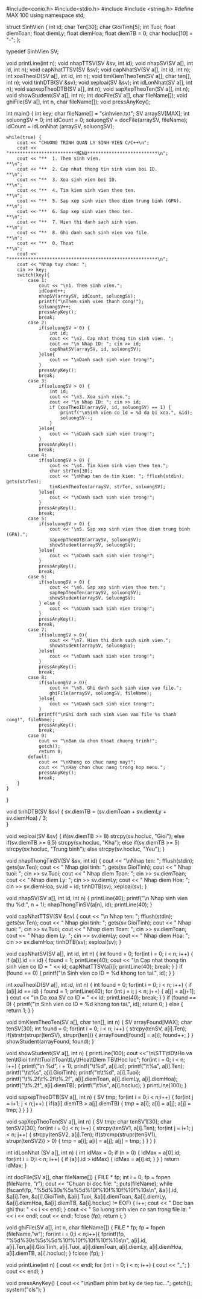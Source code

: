 #include<conio.h>
#include<stdio.h>
#include <iostream>
#include <string.h>
#define MAX 100
using namespace std;
 
struct SinhVien {
    int id;
    char Ten[30];
    char GioiTinh[5];
    int Tuoi;
    float diemToan;
    float diemLy;
    float diemHoa;
    float diemTB = 0;
    char hocluc[10] = "-";
};
 
typedef SinhVien SV;
 
void printLine(int n);
void nhapTTSV(SV &sv, int id);
void nhapSV(SV a[], int id, int n);
void capNhatTTSV(SV &sv);
void capNhatSV(SV a[], int id, int n);
int xoaTheoID(SV a[], int id, int n);
void timKiemTheoTen(SV a[], char ten[], int n);
void tinhDTB(SV &sv);
void xeploai(SV &sv);
int idLonNhat(SV a[], int n);
void sapxepTheoDTB(SV a[], int n);
void sapXepTheoTen(SV a[], int n);
void showStudent(SV a[], int n);
int docFile(SV a[], char fileName[]);
void ghiFile(SV a[], int n, char fileName[]);
void pressAnyKey();
 
int main() {
    int key;
    char fileName[] = "sinhvien.txt";
    SV arraySV[MAX];
    int soluongSV = 0;
    int idCount = 0;
    soluongSV = docFile(arraySV, fileName);
    idCount = idLonNhat (arraySV, soluongSV);
 
    while(true) {
        cout << "CHUONG TRINH QUAN LY SINH VIEN C/C++\n";
        cout << "*************************MENU**************************\n";
        cout << "**  1. Them sinh vien.                               **\n";
        cout << "**  2. Cap nhat thong tin sinh vien boi ID.          **\n";
        cout << "**  3. Xoa sinh vien boi ID.                         **\n";
        cout << "**  4. Tim kiem sinh vien theo ten.                  **\n";
        cout << "**  5. Sap xep sinh vien theo diem trung binh (GPA). **\n";
        cout << "**  6. Sap xep sinh vien theo ten.                   **\n";
        cout << "**  7. Hien thi danh sach sinh vien.                 **\n";
        cout << "**  8. Ghi danh sach sinh vien vao file.             **\n";
        cout << "**  0. Thoat                                         **\n";
        cout << "*******************************************************\n";
        cout << "Nhap tuy chon: ";
        cin >> key;
        switch(key){
            case 1:
                cout << "\n1. Them sinh vien.";
                idCount++;
                nhapSV(arraySV, idCount, soluongSV);
                printf("\nThem sinh vien thanh cong!");
                soluongSV++;
                pressAnyKey();
                break;
            case 2:
                if(soluongSV > 0) {
                    int id;
                    cout << "\n2. Cap nhat thong tin sinh vien. ";
                    cout << "\n Nhap ID: "; cin >> id;
                    capNhatSV(arraySV, id, soluongSV);
                }else{
                    cout << "\nDanh sach sinh vien trong!";
                }
                pressAnyKey();
                break;
            case 3:
                if(soluongSV > 0) {
                    int id;
                    cout << "\n3. Xoa sinh vien.";
                    cout << "\n Nhap ID: "; cin >> id;
                    if (xoaTheoID(arraySV, id, soluongSV) == 1) {
                        printf("\nSinh vien co id = %d da bi xoa.", &id);
                        soluongSV--;
                    }
                }else{
                    cout << "\nDanh sach sinh vien trong!";
                }
                pressAnyKey();
                break;
            case 4:
                if(soluongSV > 0) {
                    cout << "\n4. Tim kiem sinh vien theo ten.";
                    char strTen[30];
                    cout << "\nNhap ten de tim kiem: "; fflush(stdin); gets(strTen);
                    timKiemTheoTen(arraySV, strTen, soluongSV);
                }else{
                    cout << "\nDanh sach sinh vien trong!";
                }
                pressAnyKey();
                break;
            case 5:
                if(soluongSV > 0) {
                    cout << "\n5. Sap xep sinh vien theo diem trung binh (GPA).";
                    sapxepTheoDTB(arraySV, soluongSV);
                    showStudent(arraySV, soluongSV);
                }else{
                    cout << "\nDanh sach sinh vien trong!";
                }
                pressAnyKey();
                break;
            case 6:
                if(soluongSV > 0) {
                    cout << "\n6. Sap xep sinh vien theo ten.";
                    sapXepTheoTen(arraySV, soluongSV);
                    showStudent(arraySV, soluongSV);
                } else {
                    cout << "\nDanh sach sinh vien trong!";
                }
                pressAnyKey();
                break;
            case 7:
                if(soluongSV > 0){
                    cout << "\n7. Hien thi danh sach sinh vien.";
                    showStudent(arraySV, soluongSV);
                }else{
                    cout << "\nDanh sach sinh vien trong!";
                }
                pressAnyKey();
                break;
            case 8:
                if(soluongSV > 0){
                    cout << "\n8. Ghi danh sach sinh vien vao file.";
                    ghiFile(arraySV, soluongSV, fileName);
                }else{
                    cout << "\nDanh sach sinh vien trong!";
                }
                printf("\nGhi danh sach sinh vien vao file %s thanh cong!", fileName);
                pressAnyKey();
                break;
            case 0:
                cout << "\nBan da chon thoat chuong trinh!";
                getch();
                return 0;
            default:
                cout << "\nKhong co chuc nang nay!";
                cout << "\nHay chon chuc nang trong hop menu.";
                pressAnyKey();
                break;
        }
    }
}
  
void tinhDTB(SV &sv) {
    sv.diemTB = (sv.diemToan + sv.diemLy + sv.diemHoa) / 3;    
}
 
void xeploai(SV &sv) {
    if(sv.diemTB >= 8) strcpy(sv.hocluc, "Gioi");
    else if(sv.diemTB >= 6.5) strcpy(sv.hocluc, "Kha");
    else if(sv.diemTB >= 5) strcpy(sv.hocluc, "Trung binh");
    else strcpy(sv.hocluc, "Yeu");
}
  
void nhapThongTinSV(SV &sv, int id) {
    cout << "\nNhap ten: "; fflush(stdin); gets(sv.Ten);
    cout << " Nhap gioi tinh: "; gets(sv.GioiTinh);
    cout << " Nhap tuoi: "; cin >> sv.Tuoi;
    cout << " Nhap diem Toan: "; cin >> sv.diemToan;
    cout << " Nhap diem Ly: "; cin >> sv.diemLy;
    cout << " Nhap diem Hoa: "; cin >> sv.diemHoa;
    sv.id = id;
    tinhDTB(sv);
    xeploai(sv);
}
 
void nhapSV(SV a[], int id, int n) {
    printLine(40);
    printf("\n Nhap sinh vien thu %d:", n + 1);
    nhapThongTinSV(a[n], id);
    printLine(40);
}
 
void capNhatTTSV(SV &sv) {
    cout << "\n Nhap ten: "; fflush(stdin); gets(sv.Ten);
    cout << " Nhap gioi tinh: "; gets(sv.GioiTinh);
    cout << " Nhap tuoi: "; cin >> sv.Tuoi;
    cout << " Nhap diem Toan: "; cin >> sv.diemToan;
    cout << " Nhap diem Ly: "; cin >> sv.diemLy;
    cout << " Nhap diem Hoa: "; cin >> sv.diemHoa;
    tinhDTB(sv);
    xeploai(sv);
}
 
void capNhatSV(SV a[], int id, int n) {
    int found = 0;
    for(int i = 0; i < n; i++) {
        if (a[i].id == id) {
            found = 1;
            printLine(40);
            cout << "\n Cap nhat thong tin sinh vien co ID = " << id;
            capNhatTTSV(a[i]);
            printLine(40);
            break;
        }
    }
    if (found == 0) {
        printf("\n Sinh vien co ID = %d khong ton tai.", id);
    }
}
 
int xoaTheoID(SV a[], int id, int n) {
    int found = 0;
    for(int i = 0; i < n; i++) {
        if (a[i].id == id) {
            found = 1;
            printLine(40);
            for (int j = i; j < n; j++) {
                a[j] = a[j+1];
            }
            cout << "\n Da xoa SV co ID = " << id;
            printLine(40);
            break;
        }
    }
    if (found == 0) {
        printf("\n Sinh vien co ID = %d khong ton tai.", id);
        return 0;
    } else {
        return 1;
    }
}
 
void timKiemTheoTen(SV a[], char ten[], int n) {
    SV arrayFound[MAX];
    char tenSV[30];
    int found = 0;
    for(int i = 0; i < n; i++) {
        strcpy(tenSV, a[i].Ten);
        if(strstr(strupr(tenSV), strupr(ten))) {
            arrayFound[found] = a[i];
            found++;
        }
    }
    showStudent(arrayFound, found);
}
 
void showStudent(SV a[], int n) {
    printLine(100);
    cout <<"\n\STT\tID\tHo va ten\tGioi tinh\tTuoi\tToan\tLy\tHoa\tDiem TB\tHoc luc";
    for(int i = 0; i < n; i++) {
        printf("\n %d", i + 1);
        printf("\t%d", a[i].id);
        printf("\t%s", a[i].Ten);
        printf("\t\t%s", a[i].GioiTinh);
        printf("\t\t%d", a[i].Tuoi);
        printf("\t%.2f\t%.2f\t%.2f", a[i].diemToan, a[i].diemLy, a[i].diemHoa);
        printf("\t%.2f", a[i].diemTB);
        printf("\t%s", a[i].hocluc);
    }
    printLine(100);
}
  
void sapxepTheoDTB(SV a[], int n) {
    SV tmp;
    for(int i = 0;i < n;i++) {
        for(int j = i+1; j < n;j++) {
            if(a[i].diemTB > a[j].diemTB) {
                tmp = a[i];
                a[i] = a[j];
                a[j] = tmp;
            }
        }
    }
}
 
void sapXepTheoTen(SV a[], int n) {
    SV tmp;
    char tenSV1[30];
    char tenSV2[30];
    for(int i = 0;i < n; i++) {
        strcpy(tenSV1, a[i].Ten);
        for(int j = i+1; j < n; j++) {
            strcpy(tenSV2, a[j].Ten);
            if(strcmp(strupr(tenSV1), strupr(tenSV2)) > 0) {
                tmp = a[i];
                a[i] = a[j];
                a[j] = tmp;
            }
        }
    }
}
 
int idLonNhat (SV a[], int n) {
    int idMax = 0;
    if (n > 0) {
        idMax = a[0].id;
        for(int i = 0;i < n; i++) {
            if (a[i].id > idMax) {
                idMax = a[i].id;
            }
        }
    }
    return idMax;
}
 
int docFile(SV a[], char fileName[]) {
    FILE * fp;
    int i = 0;
    fp = fopen (fileName, "r");
    cout << "Chuan bi doc file: "; puts(fileName);
    while (fscanf(fp, "%5d%30s%5s%5d%10f%10f%10f%10f%10s\n", &a[i].id, &a[i].Ten, 
            &a[i].GioiTinh, &a[i].Tuoi, &a[i].diemToan, &a[i].diemLy, &a[i].diemHoa, 
            &a[i].diemTB, &a[i].hocluc) != EOF) {
       i++;
       cout << " Doc ban ghi thu: " << i << endl;
    }
    cout << " So luong sinh vien co san trong file la: " << i << endl;
    cout << endl;
    fclose (fp);
    return i;
}
 
void ghiFile(SV a[], int n, char fileName[]) {
    FILE * fp;
    fp = fopen (fileName,"w");
    for(int i = 0;i < n;i++){
        fprintf(fp, "%5d%30s%5s%5d%10f%10f%10f%10f%10s\n", a[i].id, a[i].Ten,a[i].GioiTinh, 
            a[i].Tuoi, a[i].diemToan, a[i].diemLy, a[i].diemHoa, a[i].diemTB, a[i].hocluc);
    }
    fclose (fp);
}
 
void printLine(int n) {
    cout << endl;
    for (int i = 0; i < n; i++) {
        cout << "_";
    }
    cout << endl;
}
 
void pressAnyKey() {
    cout << "\n\nBam phim bat ky de tiep tuc...";
    getch();
    system("cls");
}
